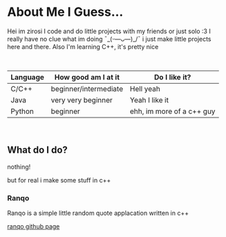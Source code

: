 # About Me I Guess...

Hei im zirosi I code and do little projects with my friends or just solo :3
I really have no clue what im doing ¯\_(ᵕ—ᴗ—)_/¯ i just make little projects here and there. Also I'm learning C++, it's pretty nice

<br/>

| Language     | How good am I at it   | Do I like it?
| ------------ | --------------------- | ---------------
| C/C++        | beginner/intermediate | Hell yeah
| Java         | very very beginner    | Yeah I like it
| Python       | beginner              | ehh, im more of a c++ guy

<br/>

## What do I do?
nothing!

but for real i make some stuff in c++

### Ranqo

Ranqo is a simple little random quote applacation written in c++
  
[ranqo github page](github.com/zirosi/ranqo)
